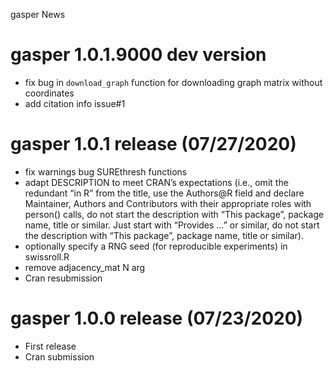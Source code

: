 gasper News

gasper 1.0.1.9000 dev version
=============================

-   fix bug in `download_graph` function for downloading graph matrix
    without coordinates
-   add citation info issue\#1

gasper 1.0.1 release (07/27/2020)
=================================

-   fix warnings bug SUREthresh functions
-   adapt DESCRIPTION to meet CRAN’s expectations (i.e., omit the
    redundant “in R” from the title, use the Authors@R field and declare
    Maintainer, Authors and Contributors with their appropriate roles
    with person() calls, do not start the description with “This
    package”, package name, title or similar. Just start with “Provides
    …” or similar, do not start the description with “This package”,
    package name, title or similar).
-   optionally specify a RNG seed (for reproducible experiments) in
    swissroll.R
-   remove adjacency\_mat N arg
-   Cran resubmission

gasper 1.0.0 release (07/23/2020)
=================================

-   First release
-   Cran submission

